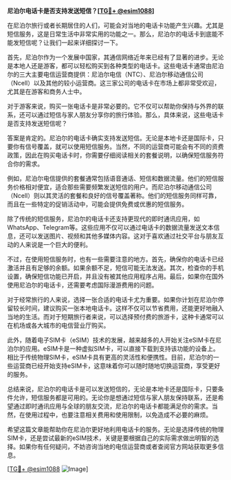 **尼泊尔电话卡是否支持发送短信？[[TG💪+ @esim1088](https://t.me/s/esim1088)]**

在尼泊尔旅行或者长期居住的人们，可能会对当地的电话卡功能产生兴趣。尤其是短信服务，这是日常生活中非常实用的功能之一。那么，尼泊尔的电话卡到底能不能发短信呢？让我们一起来详细探讨一下。

首先，尼泊尔作为一个发展中国家，其通信网络近年来已经有了显著的进步。无论是本地人还是游客，都可以轻松购买到各种类型的电话卡。这些电话卡通常由尼泊尔的三大主要电信运营商提供：尼泊尔电信（NTC）、尼泊尔移动通信公司（Ncell）以及其他的较小运营商。这三家公司的电话卡在市场上都非常受欢迎，尤其是在游客和商务人士中。

对于游客来说，购买一张电话卡是非常必要的。它不仅可以帮助你保持与外界的联系，还可以通过短信与家人朋友分享你的旅行体验。那么，具体来说，这些电话卡是否支持发送短信呢？

答案是肯定的。尼泊尔的电话卡确实支持发送短信。无论是本地卡还是国际卡，只要你有信号覆盖，就可以使用短信服务。当然，不同的运营商可能会有不同的资费政策，因此在购买电话卡时，你需要仔细阅读相关的套餐说明，以确保短信服务符合你的需求。

例如，尼泊尔电信提供的套餐通常包括语音通话、短信和数据流量。他们的短信服务价格相对便宜，适合那些需要频繁发送短信的用户。而尼泊尔移动通信公司（Ncell）则以其灵活的套餐和良好的信号覆盖著称。他们的短信服务同样可靠，而且在一些特定的促销活动中，可能会提供免费或优惠的短信服务。

除了传统的短信服务，尼泊尔的电话卡还支持更现代的即时通讯应用，如WhatsApp、Telegram等。这些应用不仅可以通过电话卡的数据流量发送文本信息，还可以发送图片、视频和其他多媒体内容。这对于喜欢通过社交平台与朋友互动的人来说是一个巨大的便利。

不过，在使用短信服务时，也有一些需要注意的地方。首先，确保你的电话卡已经激活并且有足够的余额。如果余额不足，短信可能无法发送。其次，检查你的手机设置，确保短信功能已开启，并且没有被其他应用程序占用。最后，如果你在国外使用尼泊尔的电话卡，还需要考虑国际漫游费用的问题。

对于经常旅行的人来说，选择一张合适的电话卡尤为重要。如果你计划在尼泊尔停留较长时间，建议购买一张本地电话卡。这样不仅可以节省费用，还能更好地融入当地的生活。而对于短期旅行者来说，可以选择预付费的旅游卡，这种卡通常可以在机场或各大城市的电信营业厅购买。

此外，随着电子SIM卡（eSIM）技术的发展，越来越多的人开始关注eSIM卡在尼泊尔的应用。eSIM卡是一种虚拟SIM卡，可以直接下载到支持该功能的设备上。相比于传统物理SIM卡，eSIM卡具有更高的灵活性和便携性。目前，尼泊尔的一些运营商已经开始支持eSIM卡，这意味着你可以随时随地切换运营商，享受更好的服务。

总结来说，尼泊尔的电话卡是可以发送短信的，无论是本地卡还是国际卡，只要条件允许，短信服务都是可用的。无论你是想通过短信与家人朋友保持联系，还是希望通过即时通讯应用与全球的朋友交流，尼泊尔的电话卡都能满足你的需求。当然，在使用过程中，也要注意相关费用和使用限制，以免造成不必要的麻烦。

希望这篇文章能帮助你在尼泊尔更好地利用电话卡的服务。无论是选择传统的物理SIM卡，还是尝试最新的eSIM技术，关键是要根据自己的实际需求做出明智的选择。如果你有任何疑问，不妨咨询当地的电信运营商或者查阅官方网站获取更多信息。

[[TG💪+ @esim1088](https://t.me/s/esim1088) ![Image](https://i.postimg.cc/4NQfJmqS/Snipaste-2025-05-13-00-14-12.png)]